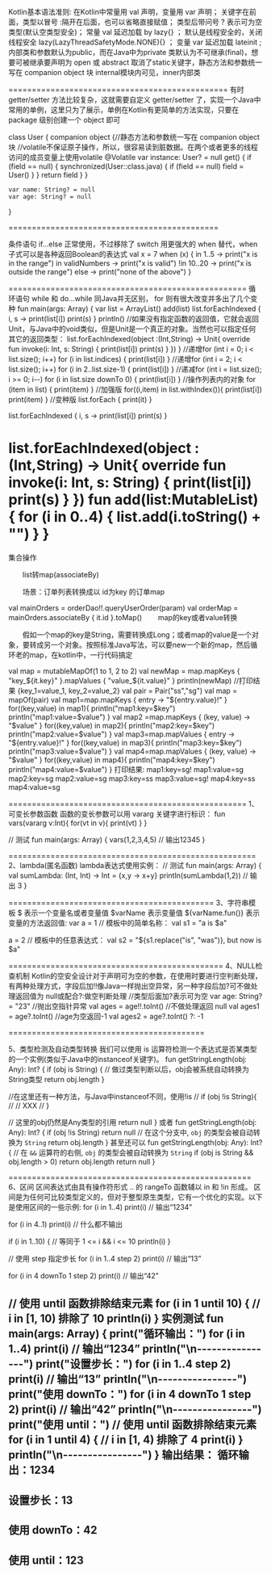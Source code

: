 
Kotlin基本语法准则:
在Kotlin中常量用 val 声明，变量用 var 声明；
关键字在前面，类型以冒号 :隔开在后面，也可以省略直接赋值；
类型后带问号 ? 表示可为空类型(默认空类型安全)；
常量 val 延迟加载 by lazy{} ；
默认是线程安全的，关闭线程安全 lazy(LazyThreadSafetyMode.NONE){} ；
变量 var 延迟加载 lateinit ;
内部类和参数默认为public，而在Java中为private
类默认为不可继承(final)，想要可被继承要声明为 open 或 abstract
取消了static关键字，静态方法和参数统一写在 companion object 块
internal模块内可见，inner内部类

===============================================
有时 getter/setter 方法比较复杂，这就需要自定义 getter/setter 了，实现一个Java中常用的单例，这里只为了展示，单例在Kotlin有更简单的方法实现，只要在 package 级别创建一个 object 即可

class User {
    companion object {//静态方法和参数统一写在 companion object 块
         //volatile不保证原子操作，所以，很容易读到脏数据。在两个或者更多的线程访问的成员变量上使用volatile
        @Volatile var instance: User? = null
            get() {
                if (field == null) {
                    synchronized(User::class.java) {
                        if (field == null)
                            field = User()
                    }
                }
                return field
            }
    }

    var name: String? = null
    var age: String? = null
}

=============================================

条件语句
if...else 正常使用，不过移除了 switch 用更强大的 when 替代，when子式可以是各种返回Boolean的表达式
val x = 7
when (x) {
  in 1..5 -> print("x is in the range")
  in validNumbers -> print("x is valid")
  !in 10..20 -> print("x is outside the range")
  else -> print("none of the above")
}

===================================================
循环语句
while 和 do...while 同Java并无区别， for 则有很大改变并多出了几个变种
fun main(args: Array<String>) {
    var list = ArrayList<String>()
    add(list)
    list.forEachIndexed { i, s ->
    print(list[i])
    print(s)
    }
    println()
    //如果没有指定函数的返回值，它就会返回Unit，与Java中的void类似，但是Unit是一个真正的对象。当然也可以指定任何其它的返回类型：
    list.forEachIndexed(object :(Int,String) -> Unit{
    override fun invoke(i: Int, s: String) {
        print(list[i])
        print(s)
    }
})
}
//递增for (int i = 0; i < list.size(); i++)
for (i in list.indices) {
   print(list[i])
}
//递增for (int i = 2; i < list.size(); i++)
for (i in 2..list.size-1) {
   print(list[i])
}
//递减for (int i = list.size(); i >= 0; i--)
for (i in list.size downTo 0) {
    print(list[i])
}
//操作列表内的对象
for (item in list) {
    print(item)
}
//加强版
for((i,item) in list.withIndex()){
    print(list[i])
    print(item)
}
//变种版
list.forEach {
    print(it)
}

list.forEachIndexed { i, s ->
    print(list[i])
    print(s)
}

list.forEachIndexed(object :(Int,String) -> Unit{
    override fun invoke(i: Int, s: String) {
        print(list[i])
        print(s)
    }
})
fun add(list:MutableList<String>) {
        for (i in 0..4) {
            list.add(i.toString() + "")
        }
    }
===============================================
集合操作

  list转map(associateBy)

  场景：订单列表转换成以 id为key 的订单map

val mainOrders = orderDao!!.queryUserOrder(param)
val orderMap = mainOrders.associateBy { it.id }.toMap()
  map的key或者value转换

  假如一个map的key是String，需要转换成Long；或者map的value是一个对象，要转成另一个对象。按照标准Java写法，可以要new一个新的map，然后循环老的map，在kotlin中，一行代码搞定

val map = mutableMapOf(1 to 1, 2 to 2)
val newMap = map.mapKeys { "key_${it.key}" }.mapValues { "value_${it.value}" }
println(newMap)
//打印结果 {key_1=value_1, key_2=value_2}
val pair = Pair("ss","sg")
 val map = mapOf(pair)
val map1=map.mapKeys { entry -> "${entry.value}!"  }
    for((key,value) in map1){
        println("map1:key=$key")
        println("map1:value=$value")
    }
        val map2 =map.mapKeys { (key, value) -> "$value"  }
    for((key,value) in map2){
        println("map2:key=$key")
        println("map2:value=$value")
    }
        val map3=map.mapValues { entry -> "${entry.value}!" }
    for((key,value) in map3){
        println("map3:key=$key")
        println("map3:value=$value")
    }
        val map4=map.mapValues { (key, value) -> "$value" }
    for((key,value) in map4){
        println("map4:key=$key")
        println("map4:value=$value")
    }
打印结果:
map1:key=sg!
map1:value=sg
map2:key=sg
map2:value=sg
map3:key=ss
map3:value=sg!
map4:key=ss
map4:value=sg

===================================================
1、可变长参数函数
函数的变长参数可以用 vararg 关键字进行标识：
fun vars(vararg v:Int){
    for(vt in v){
        print(vt)
    }
}

// 测试
fun main(args: Array<String>) {
    vars(1,2,3,4,5)  // 输出12345
}

=====================================================
2、lambda(匿名函数)
lambda表达式使用实例：
// 测试
fun main(args: Array<String>) {
    val sumLambda: (Int, Int) -> Int = {x,y -> x+y}
    println(sumLambda(1,2))  // 输出 3
}

============================================
3、字符串模板
$ 表示一个变量名或者变量值
$varName 表示变量值
${varName.fun()} 表示变量的方法返回值:
var a = 1
// 模板中的简单名称：
val s1 = "a is $a"

a = 2
// 模板中的任意表达式：
val s2 = "${s1.replace("is", "was")}, but now is $a"

==============================================
4、NULL检查机制
Kotlin的空安全设计对于声明可为空的参数，在使用时要进行空判断处理，有两种处理方式，字段后加!!像Java一样抛出空异常，另一种字段后加?可不做处理返回值为 null或配合?:做空判断处理
//类型后面加?表示可为空
var age: String? = "23"
//抛出空指针异常
val ages = age!!.toInt()
//不做处理返回 null
val ages1 = age?.toInt()
//age为空返回-1
val ages2 = age?.toInt() ?: -1

==========================================

5、类型检测及自动类型转换
我们可以使用 is 运算符检测一个表达式是否某类型的一个实例(类似于Java中的instanceof关键字)。
fun getStringLength(obj: Any): Int? {
  if (obj is String) {
    // 做过类型判断以后，obj会被系统自动转换为String类型
    return obj.length
  }

  //在这里还有一种方法，与Java中instanceof不同，使用!is
  // if (obj !is String){
  //   // XXX
  // }

  // 这里的obj仍然是Any类型的引用
  return null
}
或者
fun getStringLength(obj: Any): Int? {
  if (obj !is String)
    return null
  // 在这个分支中, `obj` 的类型会被自动转换为 `String`
  return obj.length
}
甚至还可以
fun getStringLength(obj: Any): Int? {
  // 在 `&&` 运算符的右侧, `obj` 的类型会被自动转换为 `String`
  if (obj is String && obj.length > 0)
    return obj.length
  return null
}

====================================================
6、区间
区间表达式由具有操作符形式 .. 的 rangeTo 函数辅以 in 和 !in 形成。
区间是为任何可比较类型定义的，但对于整型原生类型，它有一个优化的实现。以下是使用区间的一些示例:
for (i in 1..4) print(i) // 输出“1234”

for (i in 4..1) print(i) // 什么都不输出

if (i in 1..10) { // 等同于 1 <= i && i <= 10
    println(i)
}

// 使用 step 指定步长
for (i in 1..4 step 2) print(i) // 输出“13”

for (i in 4 downTo 1 step 2) print(i) // 输出“42”


// 使用 until 函数排除结束元素
for (i in 1 until 10) {   // i in [1, 10) 排除了 10
     println(i)
}
实例测试
fun main(args: Array<String>) {
    print("循环输出：")
    for (i in 1..4) print(i) // 输出“1234”
    println("\n----------------")
    print("设置步长：")
    for (i in 1..4 step 2) print(i) // 输出“13”
    println("\n----------------")
    print("使用 downTo：")
    for (i in 4 downTo 1 step 2) print(i) // 输出“42”
    println("\n----------------")
    print("使用 until：")
    // 使用 until 函数排除结束元素
    for (i in 1 until 4) {   // i in [1, 4) 排除了 4
        print(i)
    }
    println("\n----------------")
}
输出结果：
循环输出：1234
----------------
设置步长：13
----------------
使用 downTo：42
----------------
使用 until：123
----------------